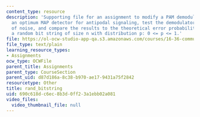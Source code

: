 ```yaml
---
content_type: resource
description: 'Supporting file for an assignment to modify a PAM demodulator to be
  an optimum MAP detector for antipodal signaling, test the demodulator in the presence
  of noise, and compare the results to the theoretical error probability. Generates
  a random bit string of size n with distribution p: 0 <= p <= 1.'
file: https://ol-ocw-studio-app-qa.s3.amazonaws.com/courses/16-36-communication-systems-engineering-spring-2009/690c618dc6ec8b3d0ff23a1ebb02a081_rand_bitstring.m
file_type: text/plain
learning_resource_types:
- Assignments
ocw_type: OCWFile
parent_title: Assignments
parent_type: CourseSection
parent_uid: d87d186a-8c38-b970-ae17-9431a75f2842
resourcetype: Other
title: rand_bitstring
uid: 690c618d-c6ec-8b3d-0ff2-3a1ebb02a081
video_files:
  video_thumbnail_file: null
---
```

